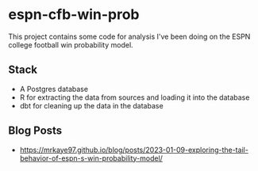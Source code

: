 # espn-cfb-win-prob

This project contains some code for analysis I've been doing on the ESPN college football win probability model. 

## Stack

* A Postgres database
* R for extracting the data from sources and loading it into the database
* dbt for cleaning up the data in the database

## Blog Posts

* https://mrkaye97.github.io/blog/posts/2023-01-09-exploring-the-tail-behavior-of-espn-s-win-probability-model/

